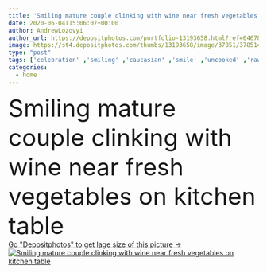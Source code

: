 ```yaml
---
title: 'Smiling mature couple clinking with wine near fresh vegetables on kitchen table '
date: 2020-06-04T15:06:07+00:00
author: AndrewLozovyi
author_url: https://depositphotos.com/portfolio-13193658.html?ref=64678756
image: https://st4.depositphotos.com/thumbs/13193658/image/37851/378514942/api_thumb_450.jpg?forcejpeg=true
type: "post"
tags: ['celebration' ,'smiling' ,'caucasian' ,'smile' ,'uncooked' ,'raw' ,'food' ,'kitchen' ,'cooking' ,'diet' ,'family' ,'man' ,'european' ,'whole' ,'drink' ,'cut' ,'nutrition' ,'dinner' ,'cook' ,'emotion' ,'salad' ,'vegetables' ,'wine' ,'home' ,'couple' ,'beverage' ,'woman' ,'emotional' ,'together' ,'togetherness' ,'Dieting' ,'indoors' ,'alcohol' ,'ingredients' ,'glasses' ,'mature' ,'wife' ,'husband' ,'clinking' ,'toasting' ,'quarantine' ,'unprocessed' ,'Two People' ,'Healthy Eating' ,'copy space' ,'middle aged' ,'wine glasses' ,'self isolation' ]
categories: 
  - home
---
```

<div aling="center">
            <font size="60"> Smiling mature couple clinking with wine near fresh vegetables on kitchen table</font>   
</div>
<div>
    <a href='https://st4.depositphotos.com/thumbs/13193658/image/37851/378514942/api_thumb_450.jpg?forcejpeg=true?ref=64678756' target=_blank > Go "Depositphotos" to get lage size of this picture ->
        <img href='https://st4.depositphotos.com/thumbs/13193658/image/37851/378514942/api_thumb_450.jpg?forcejpeg=true?ref=64678756' src='https://st4.depositphotos.com/13193658/37851/i/950/depositphotos_378514942-stock-photo-smiling-mature-couple-clinking-wine.jpg?forcejpeg=true' alt='Smiling mature couple clinking with wine near fresh vegetables on kitchen table' >
    </a>
</div>
